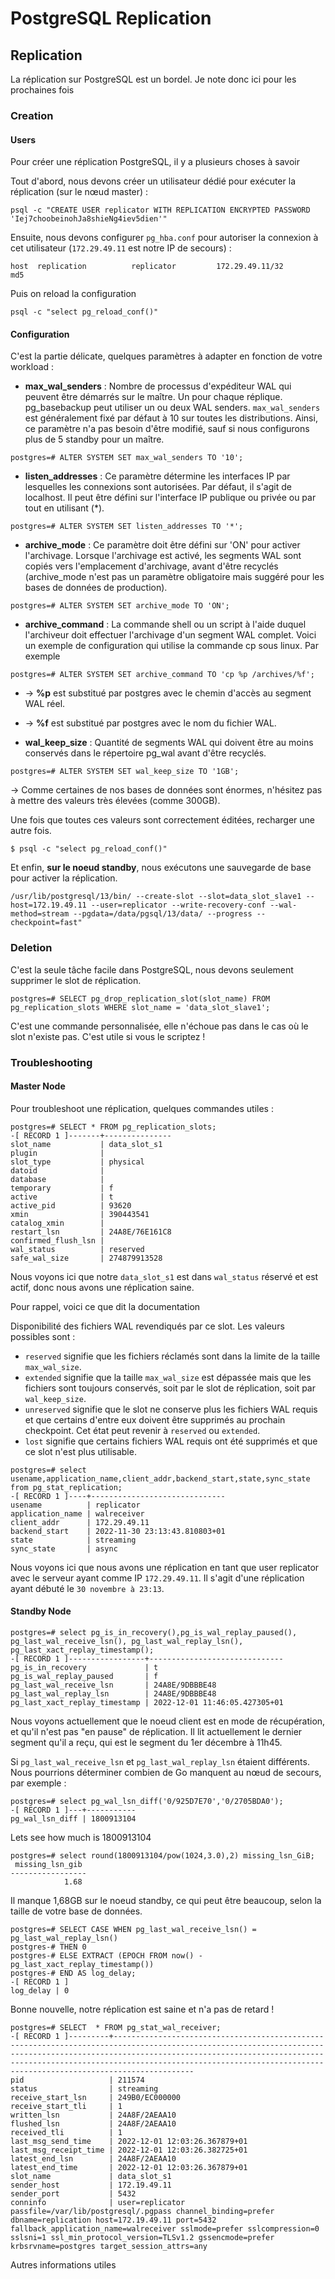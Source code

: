 # PostgreSQL Replication

## Replication

La réplication sur PostgreSQL est un bordel. Je note donc ici pour les prochaines fois

### Creation

#### Users

Pour créer une réplication PostgreSQL, il y a plusieurs choses à savoir

Tout d'abord, nous devons créer un utilisateur dédié pour exécuter la réplication (sur le nœud master) :

```
psql -c "CREATE USER replicator WITH REPLICATION ENCRYPTED PASSWORD 'Iej7choobeinohJa8shieNg4iev5dien'"
```

Ensuite, nous devons configurer `pg_hba.conf` pour autoriser la connexion à cet utilisateur (`172.29.49.11` est notre IP de secours) :

```
host  replication          replicator         172.29.49.11/32         md5
```

Puis on reload la configuration

```
psql -c "select pg_reload_conf()"
```

#### Configuration

C'est la partie délicate, quelques paramètres à adapter en fonction de votre workload :

  * **max_wal_senders** : Nombre de processus d'expéditeur WAL qui peuvent être démarrés sur le maître. Un pour chaque réplique. pg_basebackup peut utiliser un ou deux WAL senders. `max_wal_senders` est généralement fixé par défaut à 10 sur toutes les distributions. Ainsi, ce paramètre n'a pas besoin d'être modifié, sauf si nous configurons plus de 5 standby pour un maître.

```
postgres=# ALTER SYSTEM SET max_wal_senders TO '10';
```

  * **listen_addresses** : Ce paramètre détermine les interfaces IP par lesquelles les connexions sont autorisées. Par défaut, il s'agit de localhost. Il peut être défini sur l'interface IP publique ou privée ou par tout en utilisant (\*).

```
postgres=# ALTER SYSTEM SET listen_addresses TO '*';
```

  * **archive_mode** : Ce paramètre doit être défini sur 'ON' pour activer l'archivage. Lorsque l'archivage est activé, les segments WAL sont copiés vers l'emplacement d'archivage, avant d'être recyclés (archive_mode n'est pas un paramètre obligatoire mais suggéré pour les bases de données de production).

```
postgres=# ALTER SYSTEM SET archive_mode TO 'ON';
```

  * **archive_command** : La commande shell ou un script à l'aide duquel l'archiveur doit effectuer l'archivage d'un segment WAL complet. Voici un exemple de configuration qui utilise la commande cp sous linux. Par exemple

```
postgres=# ALTER SYSTEM SET archive_command TO 'cp %p /archives/%f';
```

  * → **%p** est substitué par postgres avec le chemin d'accès au segment WAL réel.
  * → **%f** est substitué par postgres avec le nom du fichier WAL.

  * **wal_keep_size** : Quantité de segments WAL qui doivent être au moins conservés dans le répertoire pg_wal avant d'être recyclés.


```
postgres=# ALTER SYSTEM SET wal_keep_size TO '1GB';
```

→ Comme certaines de nos bases de données sont énormes, n'hésitez pas à mettre des valeurs très élevées (comme 300GB).

Une fois que toutes ces valeurs sont correctement éditées, recharger une autre fois.

```
$ psql -c "select pg_reload_conf()"
```

Et enfin, **sur le noeud standby**, nous exécutons une sauvegarde de base pour activer la réplication.

```
/usr/lib/postgresql/13/bin/ --create-slot --slot=data_slot_slave1 --host=172.19.49.11 --user=replicator --write-recovery-conf --wal-method=stream --pgdata=/data/pgsql/13/data/ --progress --checkpoint=fast"
```

### Deletion

C'est la seule tâche facile dans PostgreSQL, nous devons seulement supprimer le slot de réplication.

```
postgres=# SELECT pg_drop_replication_slot(slot_name) FROM pg_replication_slots WHERE slot_name = 'data_slot_slave1';
```

C'est une commande personnalisée, elle n'échoue pas dans le cas où le slot n'existe pas. C'est utile si vous le scriptez !


### Troubleshooting

#### Master Node

Pour troubleshoot une réplication, quelques commandes utiles :

```
postgres=# SELECT * FROM pg_replication_slots;
-[ RECORD 1 ]-------+---------------
slot_name           | data_slot_s1
plugin              |
slot_type           | physical
datoid              |
database            |
temporary           | f
active              | t
active_pid          | 93620
xmin                | 390443541
catalog_xmin        |
restart_lsn         | 24A8E/76E161C8
confirmed_flush_lsn |
wal_status          | reserved
safe_wal_size       | 274879913528
```

Nous voyons ici que notre `data_slot_s1` est dans `wal_status` réservé et est actif, donc nous avons une réplication saine.

Pour rappel, voici ce que dit la documentation

Disponibilité des fichiers WAL revendiqués par ce slot. Les valeurs possibles sont :

  * `reserved` signifie que les fichiers réclamés sont dans la limite de la taille `max_wal_size`.
  * `extended` signifie que la taille `max_wal_size` est dépassée mais que les fichiers sont toujours conservés, soit par le slot de réplication, soit par `wal_keep_size`.
  * `unreserved` signifie que le slot ne conserve plus les fichiers WAL requis et que certains d'entre eux doivent être supprimés au prochain checkpoint. Cet état peut revenir à `reserved` ou `extended`.
  * `lost` signifie que certains fichiers WAL requis ont été supprimés et que ce slot n'est plus utilisable.

```
postgres=# select usename,application_name,client_addr,backend_start,state,sync_state from pg_stat_replication;
-[ RECORD 1 ]----+------------------------------
usename          | replicator
application_name | walreceiver
client_addr      | 172.29.49.11
backend_start    | 2022-11-30 23:13:43.810803+01
state            | streaming
sync_state       | async
```

Nous voyons ici que nous avons une réplication en tant que user replicator avec le serveur ayant comme IP `172.29.49.11`. Il s'agit d'une réplication ayant débuté le `30 novembre à 23:13`.

#### Standby Node

```
postgres=# select pg_is_in_recovery(),pg_is_wal_replay_paused(), pg_last_wal_receive_lsn(), pg_last_wal_replay_lsn(), pg_last_xact_replay_timestamp();
-[ RECORD 1 ]-----------------+------------------------------
pg_is_in_recovery             | t
pg_is_wal_replay_paused       | f
pg_last_wal_receive_lsn       | 24A8E/9DBBBE48
pg_last_wal_replay_lsn        | 24A8E/9DBBBE48
pg_last_xact_replay_timestamp | 2022-12-01 11:46:05.427305+01
```

Nous voyons actuellement que le noeud client est en mode de récupération, et qu'il n'est pas "en pause" de réplication. Il lit actuellement le dernier segment qu'il a reçu, qui est le segment du 1er décembre à 11h45.

Si `pg_last_wal_receive_lsn` et `pg_last_wal_replay_lsn` étaient différents. Nous pourrions déterminer combien de Go manquent au nœud de secours, par exemple :

```
postgres=# select pg_wal_lsn_diff('0/925D7E70','0/2705BDA0');
-[ RECORD 1 ]---+-----------
pg_wal_lsn_diff | 1800913104
```

Lets see how much is 1800913104

```
postgres=# select round(1800913104/pow(1024,3.0),2) missing_lsn_GiB;
 missing_lsn_gib
-----------------
            1.68
```

Il manque 1,68GB sur le noeud standby, ce qui peut être beaucoup, selon la taille de votre base de données.

```
postgres=# SELECT CASE WHEN pg_last_wal_receive_lsn() = pg_last_wal_replay_lsn()
postgres-# THEN 0
postgres-# ELSE EXTRACT (EPOCH FROM now() - pg_last_xact_replay_timestamp())
postgres-# END AS log_delay;
-[ RECORD 1 ]
log_delay | 0
```

Bonne nouvelle, notre réplication est saine et n'a pas de retard !

```
postgres=# SELECT  * FROM pg_stat_wal_receiver;
-[ RECORD 1 ]---------+----------------------------------------------------------------------------------------------------------------------------------------------------------------------------------------------------------------------------------------------------------------------------------------------------------
pid                   | 211574
status                | streaming
receive_start_lsn     | 249B0/EC000000
receive_start_tli     | 1
written_lsn           | 24A8F/2AEAA10
flushed_lsn           | 24A8F/2AEAA10
received_tli          | 1
last_msg_send_time    | 2022-12-01 12:03:26.367879+01
last_msg_receipt_time | 2022-12-01 12:03:26.382725+01
latest_end_lsn        | 24A8F/2AEAA10
latest_end_time       | 2022-12-01 12:03:26.367879+01
slot_name             | data_slot_s1
sender_host           | 172.19.49.11
sender_port           | 5432
conninfo              | user=replicator passfile=/var/lib/postgresql/.pgpass channel_binding=prefer dbname=replication host=172.19.49.11 port=5432 fallback_application_name=walreceiver sslmode=prefer sslcompression=0 sslsni=1 ssl_min_protocol_version=TLSv1.2 gssencmode=prefer krbsrvname=postgres target_session_attrs=any
```

Autres informations utiles
